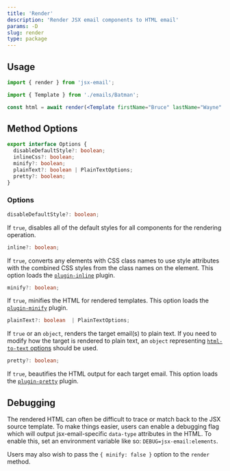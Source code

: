 ```yaml
---
title: 'Render'
description: 'Render JSX email components to HTML email'
params: -D
slug: render
type: package
---
```


<!--@include: @/include/header.md-->

<!--@include: @/include/install.md-->

## Usage

```jsx
import { render } from 'jsx-email';

import { Template } from './emails/Batman';

const html = await render(<Template firstName="Bruce" lastName="Wayne" />);
```

## Method Options

```ts
export interface Options {
  disableDefaultStyle?: boolean;
  inlineCss?: boolean;
  minify?: boolean;
  plainText?: boolean | PlainTextOptions;
  pretty?: boolean;
}
```

### Options

```ts
disableDefaultStyle?: boolean;
```

If `true`, disables all of the default styles for all components for the rendering operation.

```ts
inline?: boolean;
```

If `true`, converts any elements with CSS class names to use style attributes with the combined CSS styles from the class names on the element. This option loads the [`plugin-inline`](https://github.com/shellscape/jsx-email/blob/main/packages/plugin-inline) plugin.

```ts
minify?: boolean;
```

If `true`, minifies the HTML for rendered templates. This option loads the [`plugin-minify`](https://github.com/shellscape/jsx-email/blob/main/packages/plugin-minify) plugin.

```ts
plainText?: boolean  | PlainTextOptions;
```

If `true` or an `object`, renders the target email(s) to plain text. If you need to modify how the target is rendered to plain text, an `object` representing [`html-to-text` options](https://github.com/html-to-text/node-html-to-text/blob/master/packages/html-to-text/README.md#options) should be used.

```ts
pretty?: boolean;
```

If `true`, beautifies the HTML output for each target email. This option loads the [`plugin-pretty`](https://github.com/shellscape/jsx-email/blob/main/packages/plugin-pretty) plugin.

## Debugging

The rendered HTML can often be difficult to trace or match back to the JSX source template. To make things easier, users can enable a debugging flag which will output jsx-email-specific `data-type` attributes in the HTML. To enable this, set an environment variable like so: `DEBUG=jsx-email:elements`.

Users may also wish to pass the `{ minify: false }` option to the `render` method.
